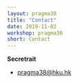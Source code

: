 ```yaml
---
layout: pragma38
title: "Contact"
date: 2019-11-02
workshop: pragma38
short: Contact
---
```


**Secretrait**<br/>
- <a href="mailto:pragma38@hku.hk">pragma38@hku.hk</a>

<!--
**Logistics (travel, venue, etc.):**<br>

- Johnny Nguyen, <a href="mailto:jnguyen@eng.ucsd.edu">jnguyen@eng.ucsd.edu</a>
<br> <br>

**Posters and Lightning Talks, Student Workshop**<br>

- Wassapon "Boom" Watanakeesuntorn, <a href="mailto:wassapon.watanakeesuntorn.wq0@is.naist.jp">wassapon.watanakeesuntorn.wq0@is.naist.jp</a> 
<br> <br>

**Demo Presentations:**<br>
- Sri Chusri Haryanti
- Hsiu-Mei Chou 

Send email to <a href="mailto:pragma-workshop-demos@googlegroups.com">pragma-workshop-demos@googlegroups.com</a> for any questions.
-->
